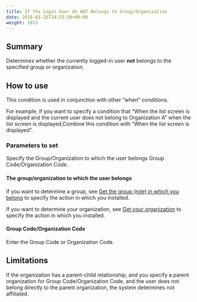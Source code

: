 ```yaml
---
title: If the Login User do NOT Belongs to Group/Organization
date: 2018-03-26T14:53:50+09:00
weight: 1015
---
```

## Summary

Determines whether the currently logged-in user **not** belongs to the specified group or organization.

## How to use

This condition is used in conjunction with other “when” conditions.

For example, if you want to specify a condition that “When the list screen is displayed and the current user does not belong to Organization A” when the list screen is displayed,Combine this condition with “When the list screen is displayed”.

### Parameters to set

Specify the Group/Organization to which the user belongs Group Code/Organization Code.

#### The group/organization to which the user belongs

If you want to determine a group, see [Get the group (role) in which you belong](../../../actions/other/get_user_roles) to specify the action in which you installed.

If you want to determine your organization, see [Get your organization](../../../actions/other/get_user_organization) to specify the action in which you installed.

#### Group Code/Organization Code

Enter the Group Code or Organization Code.

## Limitations

If the organization has a parent-child relationship, and you specify a parent organization for Group Code/Organization Code, and the user does not belong directly to the parent organization, the system determines not affiliated.
